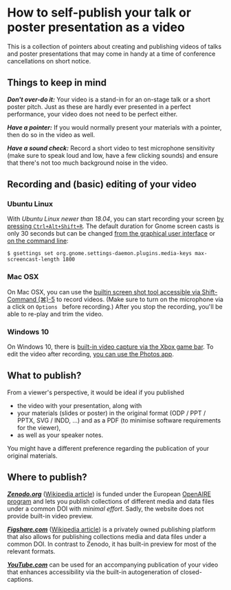 # How to self-publish your talk or poster presentation as a video

This is a collection of pointers about creating and publishing videos of talks and poster presentations that may come in handy at a time of conference cancellations on short notice.

## Things to keep in mind

_**Don't over-do it:**_ Your video is a stand-in for an on-stage talk or a short poster pitch. Just as these are hardly ever presented in a perfect performance, your video does not need to be perfect either.

_**Have a pointer:**_ If you would normally present your materials with a pointer, then do so in the video as well.

_**Have a sound check:**_ Record a short video to test microphone sensitivity (make sure to speak loud and low, have a few clicking sounds) and ensure that there's not too much background noise in the video.

## Recording and (basic) editing of your video

### Ubuntu Linux

With _Ubuntu Linux newer than 18.04_, you can start recording your screen [by pressing `Ctrl+Alt+Shift+R`](https://help.gnome.org/users/gnome-help/stable/screen-shot-record.html.en). The default duration for Gnome screen casts is only 30 seconds but can be changed [from the graphical user interface](https://askubuntu.com/a/919808) or [on the command line](https://askubuntu.com/a/1131696):
```shell
$ gsettings set org.gnome.settings-daemon.plugins.media-keys max-screencast-length 1800
```

### Mac OSX
On Mac OSX, you can use the [builtin screen shot tool accessible via Shift-Command (⌘)-5](https://support.apple.com/en-us/HT208721) to record videos. (Make sure to turn on the microphone via a click on `Options ` before recording.) After you stop the recording, you'll be able to re-play and trim the video.

### Windows 10

On Windows 10, there is [built-in video capture via the Xbox game bar](https://support.microsoft.com/en-us/help/4027180/windows-10-record-a-game-clip-with-xbox-game-bar). To edit the video after recording, [you can use the Photos app](https://support.microsoft.com/en-us/help/27916/windows-10-edit-photos-videos).

## What to publish?

From a viewer's perspective, it would be ideal if you published 

- the video with your presentation, along with
- your materials (slides or poster) in the original format (ODP / PPT / PPTX, SVG / INDD, …) and as a PDF (to minimise software requirements for the viewer),
- as well as your speaker notes.

You might have a different preference regarding the publication of your original materials.

## Where to publish?

_**[Zenodo.org](https://zenodo.org)**_ ([Wikipedia article](https://en.wikipedia.org/wiki/Zenodo)) is funded under the European [OpenAIRE program](https://en.wikipedia.org/wiki/Framework_Programmes_for_Research_and_Technological_Development#OpenAIRE) and lets you publish collections of different media and data files under a common DOI with _minimal effort_. Sadly, the website does not provide built-in video preview.

_**[Figshare.com](https://figshare.com)**_ ([Wikipedia article](https://en.wikipedia.org/wiki/Figshare)) is a privately owned publishing platform that also allows for publishing collections media and data files under a common DOI. In contrast to Zenodo, it has built-in preview for most of the relevant formats.

_**[YouTube.com](https://youtube.com)**_ can be used for an accompanying publication of your video that enhances accessibility via the built-in autogeneration of closed-captions.
